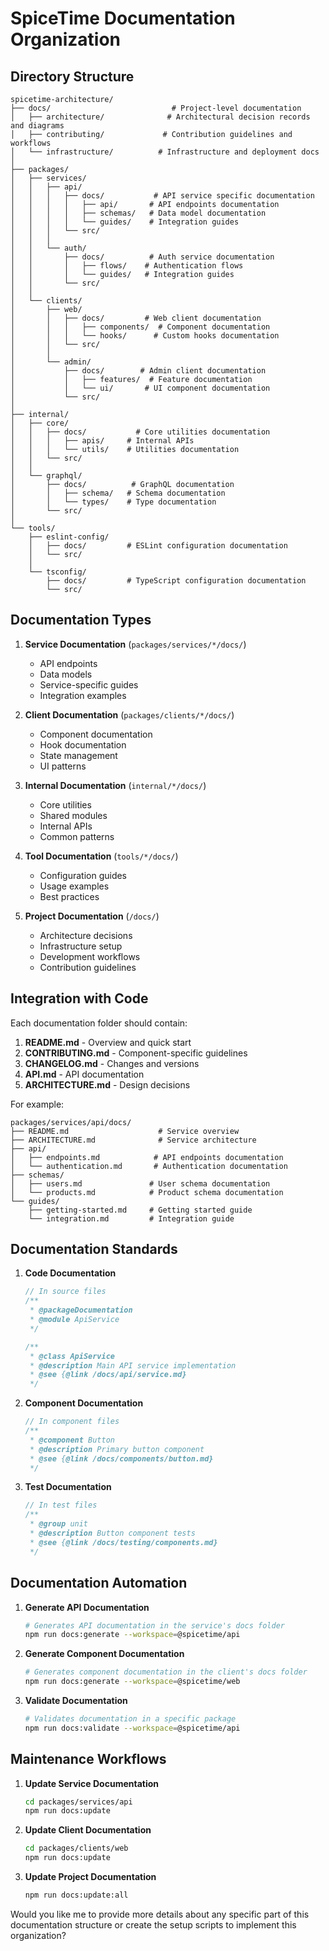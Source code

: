 # SpiceTime Documentation Organization

## Directory Structure

```
spicetime-architecture/
├── docs/                           # Project-level documentation
│   ├── architecture/              # Architectural decision records and diagrams
│   ├── contributing/             # Contribution guidelines and workflows
│   └── infrastructure/          # Infrastructure and deployment docs
│
├── packages/
│   ├── services/
│   │   ├── api/
│   │   │   ├── docs/           # API service specific documentation
│   │   │   │   ├── api/       # API endpoints documentation
│   │   │   │   ├── schemas/   # Data model documentation
│   │   │   │   └── guides/    # Integration guides
│   │   │   └── src/
│   │   │
│   │   └── auth/
│   │       ├── docs/          # Auth service documentation
│   │       │   ├── flows/    # Authentication flows
│   │       │   └── guides/   # Integration guides
│   │       └── src/
│   │
│   └── clients/
│       ├── web/
│       │   ├── docs/         # Web client documentation
│       │   │   ├── components/  # Component documentation
│       │   │   └── hooks/      # Custom hooks documentation
│       │   └── src/
│       │
│       └── admin/
│           ├── docs/        # Admin client documentation
│           │   ├── features/  # Feature documentation
│           │   └── ui/       # UI component documentation
│           └── src/
│
├── internal/
│   ├── core/
│   │   ├── docs/           # Core utilities documentation
│   │   │   ├── apis/     # Internal APIs
│   │   │   └── utils/    # Utilities documentation
│   │   └── src/
│   │
│   └── graphql/
│       ├── docs/          # GraphQL documentation
│       │   ├── schema/   # Schema documentation
│       │   └── types/    # Type documentation
│       └── src/
│
└── tools/
    ├── eslint-config/
    │   ├── docs/         # ESLint configuration documentation
    │   └── src/
    │
    └── tsconfig/
        ├── docs/         # TypeScript configuration documentation
        └── src/
```

## Documentation Types

1. **Service Documentation** (`packages/services/*/docs/`)
   - API endpoints
   - Data models
   - Service-specific guides
   - Integration examples

2. **Client Documentation** (`packages/clients/*/docs/`)
   - Component documentation
   - Hook documentation
   - State management
   - UI patterns

3. **Internal Documentation** (`internal/*/docs/`)
   - Core utilities
   - Shared modules
   - Internal APIs
   - Common patterns

4. **Tool Documentation** (`tools/*/docs/`)
   - Configuration guides
   - Usage examples
   - Best practices

5. **Project Documentation** (`/docs/`)
   - Architecture decisions
   - Infrastructure setup
   - Development workflows
   - Contribution guidelines

## Integration with Code

Each documentation folder should contain:

1. **README.md** - Overview and quick start
2. **CONTRIBUTING.md** - Component-specific guidelines
3. **CHANGELOG.md** - Changes and versions
4. **API.md** - API documentation
5. **ARCHITECTURE.md** - Design decisions

For example:

```
packages/services/api/docs/
├── README.md                    # Service overview
├── ARCHITECTURE.md              # Service architecture
├── api/
│   ├── endpoints.md            # API endpoints documentation
│   └── authentication.md       # Authentication documentation
├── schemas/
│   ├── users.md               # User schema documentation
│   └── products.md            # Product schema documentation
└── guides/
    ├── getting-started.md     # Getting started guide
    └── integration.md         # Integration guide
```

## Documentation Standards

1. **Code Documentation**
   ```typescript
   // In source files
   /**
    * @packageDocumentation
    * @module ApiService
    */
   
   /**
    * @class ApiService
    * @description Main API service implementation
    * @see {@link /docs/api/service.md}
    */
   ```

2. **Component Documentation**
   ```typescript
   // In component files
   /**
    * @component Button
    * @description Primary button component
    * @see {@link /docs/components/button.md}
    */
   ```

3. **Test Documentation**
   ```typescript
   // In test files
   /**
    * @group unit
    * @description Button component tests
    * @see {@link /docs/testing/components.md}
    */
   ```

## Documentation Automation

1. **Generate API Documentation**
   ```bash
   # Generates API documentation in the service's docs folder
   npm run docs:generate --workspace=@spicetime/api
   ```

2. **Generate Component Documentation**
   ```bash
   # Generates component documentation in the client's docs folder
   npm run docs:generate --workspace=@spicetime/web
   ```

3. **Validate Documentation**
   ```bash
   # Validates documentation in a specific package
   npm run docs:validate --workspace=@spicetime/api
   ```

## Maintenance Workflows

1. **Update Service Documentation**
   ```bash
   cd packages/services/api
   npm run docs:update
   ```

2. **Update Client Documentation**
   ```bash
   cd packages/clients/web
   npm run docs:update
   ```

3. **Update Project Documentation**
   ```bash
   npm run docs:update:all
   ```

Would you like me to provide more details about any specific part of this documentation structure or create the setup scripts to implement this organization?